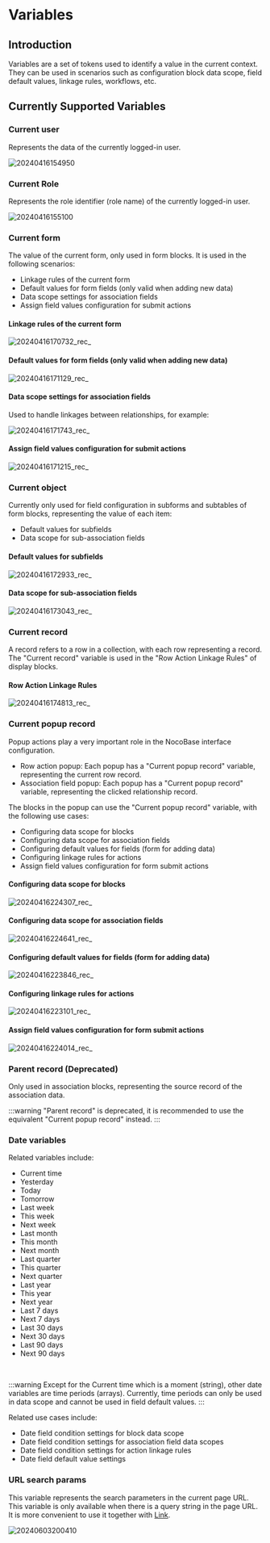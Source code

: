# Variables

## Introduction
Variables are a set of tokens used to identify a value in the current context. They can be used in scenarios such as configuration block data scope, field default values, linkage rules, workflows, etc.

## Currently Supported Variables

### Current user

Represents the data of the currently logged-in user.

![20240416154950](https://static-docs.nocobase.com/20240416154950.png)

### Current Role

Represents the role identifier (role name) of the currently logged-in user.

![20240416155100](https://static-docs.nocobase.com/20240416155100.png)

### Current form

The value of the current form, only used in form blocks. It is used in the following scenarios:

- Linkage rules of the current form
- Default values for form fields (only valid when adding new data)
- Data scope settings for association fields
- Assign field values configuration for submit actions

#### Linkage rules of the current form

![20240416170732_rec_](https://static-docs.nocobase.com/20240416170732_rec_.gif)

#### Default values for form fields (only valid when adding new data)

![20240416171129_rec_](https://static-docs.nocobase.com/20240416171129_rec_.gif)

#### Data scope settings for association fields

Used to handle linkages between relationships, for example:

![20240416171743_rec_](https://static-docs.nocobase.com/20240416171743_rec_.gif)

#### Assign field values configuration for submit actions

![20240416171215_rec_](https://static-docs.nocobase.com/20240416171215_rec_.gif)

### Current object

Currently only used for field configuration in subforms and subtables of form blocks, representing the value of each item:

- Default values for subfields
- Data scope for sub-association fields

#### Default values for subfields

![20240416172933_rec_](https://static-docs.nocobase.com/20240416172933_rec_.gif)

#### Data scope for sub-association fields

![20240416173043_rec_](https://static-docs.nocobase.com/20240416173043_rec_.gif)

### Current record

A record refers to a row in a collection, with each row representing a record. The "Current record" variable is used in the "Row Action Linkage Rules" of display blocks.

#### Row Action Linkage Rules

![20240416174813_rec_](https://static-docs.nocobase.com/20240416174813_rec_.gif)

### Current popup record

Popup actions play a very important role in the NocoBase interface configuration.

- Row action popup: Each popup has a "Current popup record" variable, representing the current row record.
- Association field popup: Each popup has a "Current popup record" variable, representing the clicked relationship record.

The blocks in the popup can use the "Current popup record" variable, with the following use cases:

- Configuring data scope for blocks
- Configuring data scope for association fields
- Configuring default values for fields (form for adding data)
- Configuring linkage rules for actions
- Assign field values configuration for form submit actions

#### Configuring data scope for blocks

![20240416224307_rec_](https://static-docs.nocobase.com/20240416224307_rec_.gif)

#### Configuring data scope for association fields

![20240416224641_rec_](https://static-docs.nocobase.com/20240416224641_rec_.gif)

#### Configuring default values for fields (form for adding data)

![20240416223846_rec_](https://static-docs.nocobase.com/20240416223846_rec_.gif)

#### Configuring linkage rules for actions

![20240416223101_rec_](https://static-docs.nocobase.com/20240416223101_rec_.gif)

#### Assign field values configuration for form submit actions

![20240416224014_rec_](https://static-docs.nocobase.com/20240416224014_rec_.gif)

### Parent record (Deprecated)

Only used in association blocks, representing the source record of the association data.

:::warning
"Parent record" is deprecated, it is recommended to use the equivalent "Current popup record" instead.
:::

### Date variables

Related variables include:

- Current time
- Yesterday
- Today
- Tomorrow
- Last week
- This week
- Next week
- Last month
- This month
- Next month
- Last quarter
- This quarter
- Next quarter
- Last year
- This year
- Next year
- Last 7 days
- Next 7 days
- Last 30 days
- Next 30 days
- Last 90 days
- Next 90 days

<br />

:::warning
Except for the Current time which is a moment (string), other date variables are time periods (arrays). Currently, time periods can only be used in data scope and cannot be used in field default values.
:::

Related use cases include:

- Date field condition settings for block data scope
- Date field condition settings for association field data scopes
- Date field condition settings for action linkage rules
- Date field default value settings

### URL search params

This variable represents the search parameters in the current page URL. This variable is only available when there is a query string in the page URL. It is more convenient to use it together with [Link](/handbook/ui/actions/types/link).

![20240603200410](https://nocobase-docs.oss-cn-beijing.aliyuncs.com/20240603200410.gif)

